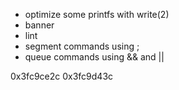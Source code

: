 - optimize some printfs with write(2)
- banner
- lint
- segment commands using ;
- queue commands using && and ||


0x3fc9ce2c
  0x3fc9d43c
